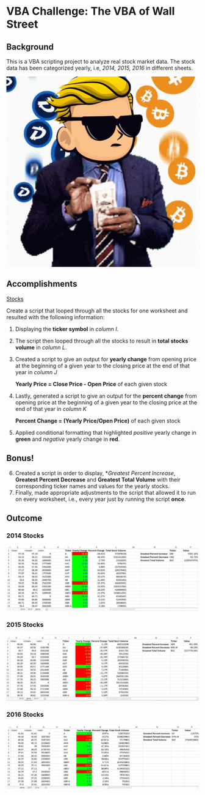 # VBA Challenge: The VBA of Wall Street

## Background
This is a VBA scripting project to analyze real stock market data. The stock data has been categorized yearly, i.e, *2014, 2015, 2016* in different sheets.

![Stocks](/images/giphy.gif)

## Accomplishments
[Stocks](/stocks.vbs)

Create a script that looped through all the stocks for one worksheet and resulted with the following information:
1. Displaying the **ticker symbol** in *column I*.
2. The script then looped through all the stocks to result in **total stocks volume** in *column L*. 
3. Created a script to give an output for **yearly change** from opening price at the beginning of a given year to the closing price at the end of that year in *column J*
   
   **Yearly Price = Close Price - Open Price** of each given stock
   
4. Lastly, generated a script to give an output for the **percent change** from opening price at the beginning of a given year to the closing price at the end of that year in *column K*

   **Percent Change = (Yearly Price/Open Price)** of each given stock
   
5. Applied conditional formatting that highlighted *positive* yearly change in **green** and *negative* yearly change in **red**.

## Bonus!

6. Created a script in order to display, **Greatest Percent Increase*, **Greatest Percent Decrease** and **Greatest Total Volume** with their corresponding ticker names and values for the yearly stocks.
7. Finally, made appropriate adjustments to the script that allowed it to run on every worksheet, i.e., every year just by running the script **once**.

## Outcome
### 2014 Stocks
![2014 Stocks](/images/2014.jpg)

### 2015 Stocks
![2015 Stocks](/images/2015.jpg)

### 2016 Stocks
![2016 Stocks](/images/2016.jpg)



